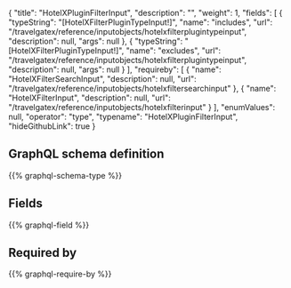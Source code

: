 {
  "title": "HotelXPluginFilterInput",
  "description": "",
  "weight": 1,
  "fields": [
    {
      "typeString": "[HotelXFilterPluginTypeInput!]",
      "name": "includes",
      "url": "/travelgatex/reference/inputobjects/hotelxfilterplugintypeinput",
      "description": null,
      "args": null
    },
    {
      "typeString": "[HotelXFilterPluginTypeInput!]",
      "name": "excludes",
      "url": "/travelgatex/reference/inputobjects/hotelxfilterplugintypeinput",
      "description": null,
      "args": null
    }
  ],
  "requireby": [
    {
      "name": "HotelXFilterSearchInput",
      "description": null,
      "url": "/travelgatex/reference/inputobjects/hotelxfiltersearchinput"
    },
    {
      "name": "HotelXFilterInput",
      "description": null,
      "url": "/travelgatex/reference/inputobjects/hotelxfilterinput"
    }
  ],
  "enumValues": null,
  "operator": "type",
  "typename": "HotelXPluginFilterInput",
  "hideGithubLink": true
}
## GraphQL schema definition

{{% graphql-schema-type %}}

## Fields

{{% graphql-field %}}

## Required by

{{% graphql-require-by %}}
